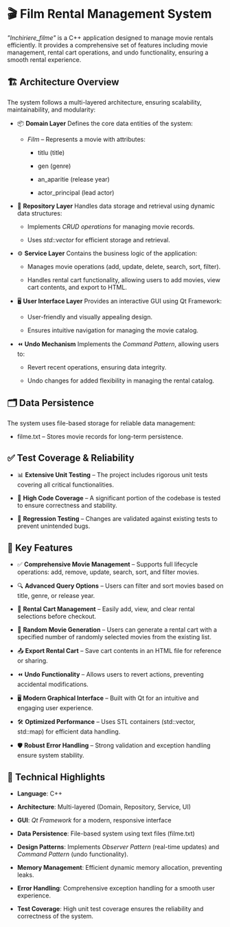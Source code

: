# 🎬 Film Rental Management System
*"Inchiriere_filme"* is a C++ application designed to manage movie rentals efficiently. It provides a comprehensive set of features including movie management, rental cart operations, and undo functionality, ensuring a smooth rental experience.

## 🏗️ Architecture Overview
The system follows a multi-layered architecture, ensuring scalability, maintainability, and modularity:

-  📦 **Domain Layer**
Defines the core data entities of the system:

    -  *Film* – Represents a movie with attributes:

        -  titlu (title)

        -  gen (genre)

        - an_aparitie (release year)

        -  actor_principal (lead actor)

-  💾 **Repository Layer**
Handles data storage and retrieval using dynamic data structures:

      -  Implements *CRUD operations* for managing movie records.

      -  Uses *std::vector* for efficient storage and retrieval.

-  ⚙️ **Service Layer**
Contains the business logic of the application:

      -  Manages movie operations (add, update, delete, search, sort, filter).

      -  Handles rental cart functionality, allowing users to add movies, view cart contents, and export to HTML.

-  🖥️ **User Interface Layer**
Provides an interactive GUI using Qt Framework:

      -  User-friendly and visually appealing design.

      -  Ensures intuitive navigation for managing the movie catalog.

-  ⏪ **Undo Mechanism**
Implements the *Command Pattern*, allowing users to:

      -  Revert recent operations, ensuring data integrity.

      -  Undo changes for added flexibility in managing the rental catalog.

## 🗂️ Data Persistence
The system uses file-based storage for reliable data management:

-  filme.txt – Stores movie records for long-term persistence.

## ✅ Test Coverage & Reliability
-  📊 **Extensive Unit Testing** – The project includes rigorous unit tests covering all critical functionalities.
  
-  🧪 **High Code Coverage** – A significant portion of the codebase is tested to ensure correctness and stability.
  
-  🔄 **Regression Testing** – Changes are validated against existing tests to prevent unintended bugs.

## 🌟 Key Features
-  ✅ **Comprehensive Movie Management** – Supports full lifecycle operations: add, remove, update, search, sort, and filter movies.
  
-  🔍 **Advanced Query Options** – Users can filter and sort movies based on title, genre, or release year.
  
-  🛒 **Rental Cart Management** – Easily add, view, and clear rental selections before checkout.

-  🎲 **Random Movie Generation** – Users can generate a rental cart with a specified number of randomly selected movies from the existing list.
  
-  📤 **Export Rental Cart** – Save cart contents in an HTML file for reference or sharing.
  
-  ⏪ **Undo Functionality** – Allows users to revert actions, preventing accidental modifications.
  
-  🖥️ **Modern Graphical Interface** – Built with Qt for an intuitive and engaging user experience.
  
-  🛠️ **Optimized Performance** – Uses STL containers (std::vector, std::map) for efficient data handling.
  
-  🛡️ **Robust Error Handling** – Strong validation and exception handling ensure system stability.

## 🔬 Technical Highlights
-  **Language**: C++

-  **Architecture**: Multi-layered (Domain, Repository, Service, UI)

-  **GUI**: *Qt Framework* for a modern, responsive interface

-  **Data Persistence**: File-based system using text files (filme.txt)

-  **Design Patterns**: Implements *Observer Pattern* (real-time updates) and *Command Pattern* (undo functionality).

-  **Memory Management**: Efficient dynamic memory allocation, preventing leaks.

-  **Error Handling**: Comprehensive exception handling for a smooth user experience.

-  **Test Coverage**: High unit test coverage ensures the reliability and correctness of the system.

